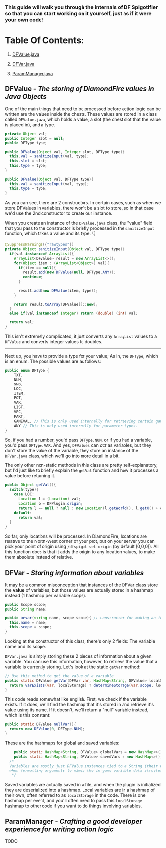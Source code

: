 ### This guide will walk you through the internals of DF Spigotifier so that you can start working on it yourself, just as if it were your own code!

# Table Of Contents:

1. [DFValue.java](#dfvalue---the-storing-of-diamondfire-values-in-java-objects)

2. [DFVar.java](#dfvar---storing-information-about-variables)

3. [ParamManager.java](#parammanager---crafting-a-good-developer-experience-for-writing-action-logic)

## DFValue - *The storing of DiamondFire values in Java Objects*
One of the main things that need to be processed before action logic can be written are the values inside the chests. These values are stored in a class called `DFValue.java`, which holds a value, a slot (the chest slot that the value is placed in), and a type.

```java
private Object val;
public Integer slot = null;
public DFType type;

public DFValue(Object val, Integer slot, DFType type){
  this.val = sanitizeInput(val, type);
  this.slot = slot;
  this.type = type;
}

public DFValue(Object val, DFType type){
  this.val = sanitizeInput(val, type);
  this.type = type;
}
```

As you can see, there are 2 constructors. In certain cases, such as when we store DFValues in variables, there won't be a slot to store, so in that case we'd use the 2nd constructor to create our instance.

When you create an instance of the `DFValue.java` class, the "value" field that you pass to the constructor is briefly processed in the `sanitizeInput` function, which takes a value and its type. 👇

```java
@SuppressWarnings({"rawtypes"})
private Object sanitizeInput(Object val, DFType type){
  if(val instanceof ArrayList){
    ArrayList<DFValue> result = new ArrayList<>();
    for(Object item : (ArrayList<Object>) val){
      if(item == null){
        result.add(new DFValue(null, DFType.ANY));
        continue;
      }

      result.add(new DFValue(item, type));
    }

    return result.toArray(DFValue[]::new);
  }
  else if(val instanceof Integer) return (double) (int) val;

  return val;
}
```

This isn't extremely complicated, it just converts any `ArrayList` values to a `DFValue` and converts integer values to doubles.

---

Next up, you have to provide a type for your value; As in, the `DFType`, which is an enum. The possible values are as follows:  
```java
public enum DFType {
	TXT,
	NUM,
	SND,
	LOC,
	ITEM,
	POT,
	VAR,
	LIST,
	VEC,
	PART,
	GAMEVAL, // This is only used internally for retrieving certain game values
	ANY // This is only used internally for parameter types.
}
```

So, if you had a number, you'd pass `DFType.NUM`, or if you had a variable, you'd pass `DFType.VAR`. And yes, `DFValues` can *act* as variables, but they don't store the value of the variable, they store an instance of the `DFVar.java` class, which we'll go into more detail in a bit.

The only other non-static methods in this class are pretty self-explanatory, but I'd just like to briefly explain the `getVal` function and how it processes a value before returning it.
```java
public Object getVal(){
  switch(type){
    case LOC:
      Location l = (Location) val;
      Location o = DFPlugin.origin;
      return l == null ? null : new Location(l.getWorld(), l.getX() + o.getX(), l.getY(), l.getZ() + o.getZ(), l.getYaw(), l.getPitch());
    default:
      return val;
  }
}

```

So far, only locations will be processed. In DiamondFire, locations are relative to the North-West corner of your plot, but on your server you can pick your point of origin using `/dfspigot set origin` (by default [0,0,0]). All this function does is that it adds the origin to any location values, to make them absolute instead of relative. 


## DFVar - *Storing information about variables*
It may be a common misconception that instances of the DFVar class store the __value__ of variables, but those values are actually stored in a hashmap instead (1 hashmap per variable scope).

```java
public Scope scope;
public String name;

public DFVar(String name, Scope scope){ // Constructor for making an instance of this class. Won't do anything by itself.
  this.name = name;
  this.scope = scope;
}
```

Looking at the constructor of this class, there's only 2 fields: The variable name and its scope.

`DFVar.java` is simply storing these 2 pieces of information about a given variable. You can use this information, however, to retrieve the value that a variable is currently storing. Let's look at the static `getVar` method:

```java
// Use this method to get the value of a variable
public static DFValue getVar(DFVar var, HashMap<String, DFValue> localStorage){
  return varExists(var, localStorage) ? determineStorage(var.scope, localStorage).get(var.name) : DFValue.nullVar();
}
```

This code reads somewhat like english. First, we check if the variable exists. If it does, we'll find the hashmap that it's stored in and retrieve it's value using its name. If it doesn't, we'll return a "null" variable instead, which is this constant:

```java
public static DFValue nullVar(){
  return new DFValue(0, DFType.NUM);
}
```

These are the hashmaps for global and saved variables:
```java
	public static HashMap<String, DFValue> globalVars = new HashMap<>();
	public static HashMap<String, DFValue> savedVars = new HashMap<>();
  /*
  Variables are mostly just DFValue instances tied to a String (their name). Instances of this class will only be used
  when formatting arguments to mimic the in-game variable data structure.
   */
```

Saved variables are actually saved in a file, and when the plugin is initialized they are deserialized into a hashmap. Local variables are in a hashmap of their own, often referred to as `localStorage` in the code. There is one hashmap per event, and you'll often need to pass this `localStorage` hashmap to other code if you want to do things involving variables.

## ParamManager - *Crafting a good developer experience for writing action logic*
TODO
